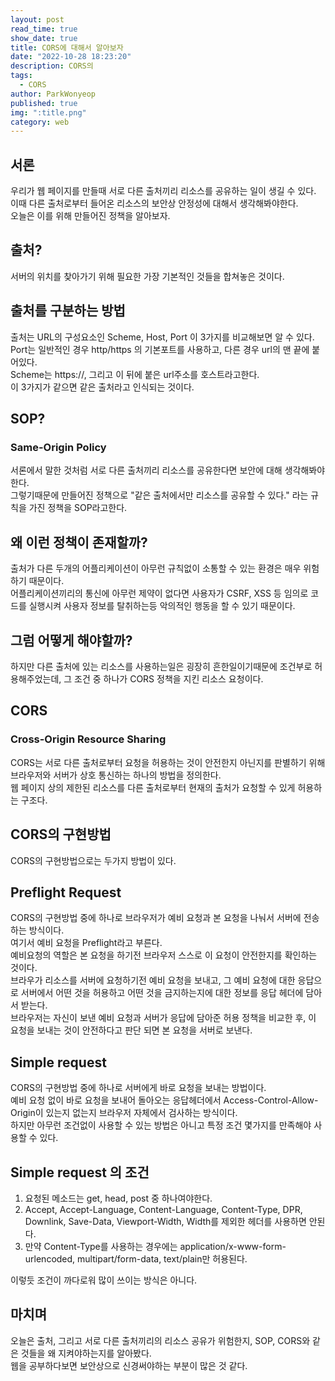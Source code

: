 ```yaml
---
layout: post
read_time: true
show_date: true
title: CORS에 대해서 알아보자
date: "2022-10-28 18:23:20"
description: CORS의 
tags:
  - CORS
author: ParkWonyeop
published: true
img: ":title.png"
category: web
---
```

## 서론
우리가 웹 페이지를 만들때 서로 다른 출처끼리 리소스를 공유하는 일이 생길 수 있다.  
이때 다른 출처로부터 들어온 리소스의 보안상 안정성에 대해서 생각해봐야한다.  
오늘은 이를 위해 만들어진 정책을 알아보자.  

## 출처?

서버의 위치를 찾아가기 위해 필요한 가장 기본적인 것들을 합쳐놓은 것이다.  

## 출처를 구분하는 방법

출처는 URL의 구성요소인 Scheme, Host, Port 이 3가지를 비교해보면 알 수 있다.  
Port는 일반적인 경우 http/https 의 기본포트를 사용하고, 다른 경우 url의 맨 끝에 붙어있다.  
Scheme는 https://, 그리고 이 뒤에 붙은 url주소를 호스트라고한다.  
이 3가지가 같으면 같은 출처라고 인식되는 것이다.  

## SOP?

### Same-Origin Policy

서론에서 말한 것처럼 서로 다른 출처끼리 리소스를 공유한다면 보안에 대해 생각해봐야한다.  
그렇기때문에 만들어진 정책으로 "같은 출처에서만 리소스를 공유할 수 있다." 라는 규칙을 가진 정책을 SOP라고한다.  

## 왜 이런 정책이 존재할까?

출처가 다른 두개의 어플리케이션이 아무런 규칙없이 소통할 수 있는 환경은 매우 위험하기 때문이다.  
어플리케이션끼리의 통신에 아무런 제약이 없다면 사용자가 CSRF, XSS 등 임의로 코드를 실행시켜 사용자 정보를 탈취하는등 악의적인 행동을 할 수 있기 때문이다.  

## 그럼 어떻게 해야할까?

하지만 다른 출처에 있는 리소스를 사용하는일은 굉장히 흔한일이기때문에 조건부로 허용해주었는데, 그 조건 중 하나가 CORS 정책을 지킨 리소스 요청이다.  

## CORS

### Cross-Origin Resource Sharing

CORS는 서로 다른 출처로부터 요청을 허용하는 것이 안전한지 아닌지를 판별하기 위해 브라우저와 서버가 상호 통신하는 하나의 방법을 정의한다.  
웹 페이지 상의 제한된 리소스를 다른 출처로부터 현재의 출처가 요청할 수 있게 허용하는 구조다.  

## CORS의 구현방법

CORS의 구현방법으로는 두가지 방법이 있다.  

## Preflight Request

CORS의 구현방법 중에 하나로 브라우저가 예비 요청과 본 요청을 나눠서 서버에 전송하는 방식이다.  
여기서 예비 요청을 Preflight라고 부른다.  
예비요청의 역할은 본 요청을 하기전 브라우저 스스로 이 요청이 안전한지를 확인하는 것이다.  
브라우가 리소스를 서버에 요청하기전 예비 요청을 보내고, 그 예비 요청에 대한 응답으로 서버에서 어떤 것을 허용하고 어떤 것을 금지하는지에 대한 정보를 응답 헤더에 담아서 받는다.  
브라우저는 자신이 보낸 예비 요청과 서버가 응답에 담아준 허용 정책을 비교한 후, 이 요청을 보내는 것이 안전하다고 판단 되면 본 요청을 서버로 보낸다.  

## Simple request

CORS의 구현방법 중에 하나로 서버에게 바로 요청을 보내는 방법이다.  
예비 요청 없이 바로 요청을 보내어 돌아오는 응답헤더에서 Access-Control-Allow-Origin이 있는지 없는지 브라우저 자체에서 검사하는 방식이다.  
하지만 아무런 조건없이 사용할 수 있는 방법은 아니고 특정 조건 몇가지를 만족해야 사용할 수 있다.  

## Simple request 의 조건

1. 요청된 메소드는 get, head, post 중 하나여야한다.  
2. Accept, Accept-Language, Content-Language, Content-Type, DPR, Downlink, Save-Data, Viewport-Width, Width를 제외한 헤더를 사용하면 안된다.  
3. 만약 Content-Type를 사용하는 경우에는 application/x-www-form-urlencoded, multipart/form-data, text/plain만 허용된다.  

이렇듯 조건이 까다로워 많이 쓰이는 방식은 아니다.  

## 마치며
오늘은 출처, 그리고 서로 다른 출처끼리의 리소스 공유가 위험한지, SOP, CORS와 같은 것들을 왜 지켜야하는지를 알아봤다.  
웹을 공부하다보면 보안상으로 신경써야하는 부분이 많은 것 같다.  